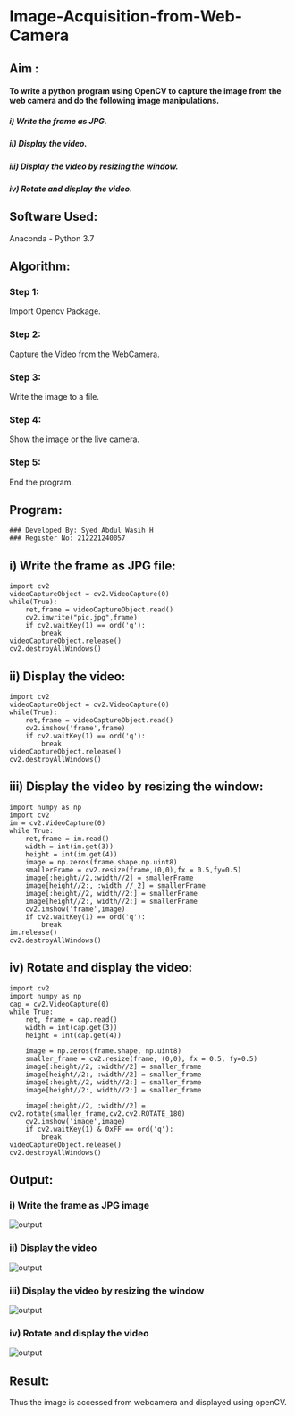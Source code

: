 # Image-Acquisition-from-Web-Camera
## Aim :
#### To write a python program using OpenCV to capture the image from the web camera and do the following image manipulations.
##### i) Write the frame as JPG. 
##### ii) Display the video.
##### iii) Display the video by resizing the window.
##### iv) Rotate and display the video.

## Software Used:
Anaconda - Python 3.7
## Algorithm:
### Step 1:
Import Opencv Package.
### Step 2:
Capture the Video from the WebCamera.
### Step 3:
Write the image to a file.
### Step 4:
Show the image or the live camera.
### Step 5:
End the program.
## Program:
~~~
### Developed By: Syed Abdul Wasih H
### Register No: 212221240057
~~~
## i) Write the frame as JPG file:
~~~
import cv2
videoCaptureObject = cv2.VideoCapture(0)
while(True):
    ret,frame = videoCaptureObject.read()
    cv2.imwrite("pic.jpg",frame)
    if cv2.waitKey(1) == ord('q'):
        break
videoCaptureObject.release()
cv2.destroyAllWindows()
~~~
## ii) Display the video:
~~~
import cv2
videoCaptureObject = cv2.VideoCapture(0)
while(True):
    ret,frame = videoCaptureObject.read()
    cv2.imshow('frame',frame)
    if cv2.waitKey(1) == ord('q'):
        break
videoCaptureObject.release()
cv2.destroyAllWindows()
~~~
## iii) Display the video by resizing the window:
~~~
import numpy as np
import cv2
im = cv2.VideoCapture(0)
while True:
    ret,frame = im.read()
    width = int(im.get(3))
    height = int(im.get(4))
    image = np.zeros(frame.shape,np.uint8)
    smallerFrame = cv2.resize(frame,(0,0),fx = 0.5,fy=0.5)
    image[:height//2,:width//2] = smallerFrame
    image[height//2:, :width // 2] = smallerFrame
    image[:height//2, width//2:] = smallerFrame
    image[height//2:, width//2:] = smallerFrame
    cv2.imshow('frame',image)
    if cv2.waitKey(1) == ord('q'):
        break
im.release()
cv2.destroyAllWindows()
~~~
## iv) Rotate and display the video:
~~~
import cv2
import numpy as np
cap = cv2.VideoCapture(0)
while True:
    ret, frame = cap.read()
    width = int(cap.get(3))
    height = int(cap.get(4))
    
    image = np.zeros(frame.shape, np.uint8)
    smaller_frame = cv2.resize(frame, (0,0), fx = 0.5, fy=0.5)
    image[:height//2, :width//2] = smaller_frame
    image[height//2:, :width//2] = smaller_frame
    image[:height//2, width//2:] = smaller_frame
    image[height//2:, width//2:] = smaller_frame

    image[:height//2, :width//2] = cv2.rotate(smaller_frame,cv2.cv2.ROTATE_180)
    cv2.imshow('image',image)
    if cv2.waitKey(1) & 0xFF == ord('q'):
        break
videoCaptureObject.release()
cv2.destroyAllWindows()
~~~

## Output:

### i) Write the frame as JPG image
![output](./img/1.png)
### ii) Display the video
![output](./img/2.png)
### iii) Display the video by resizing the window
![output](./img/3.png)
### iv) Rotate and display the video
![output](./img/4.png)

## Result:
Thus the image is accessed from webcamera and displayed using openCV.
